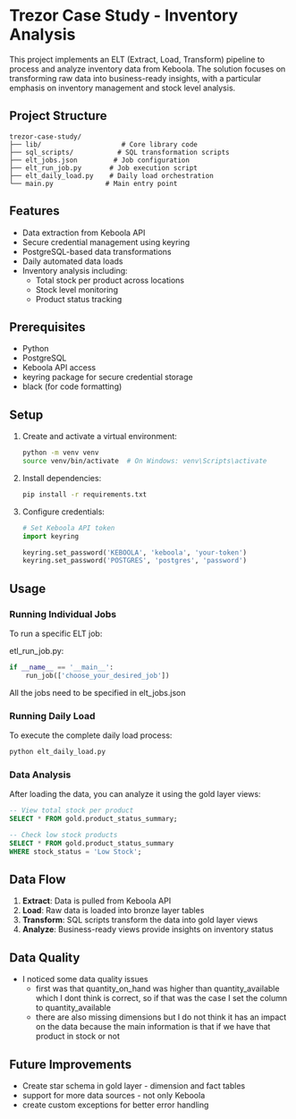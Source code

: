 # Trezor Case Study - Inventory Analysis

This project implements an ELT (Extract, Load, Transform) pipeline to process and analyze inventory data from Keboola. The solution focuses on transforming raw data into business-ready insights, with a particular emphasis on inventory management and stock level analysis.

## Project Structure

```
trezor-case-study/
├── lib/                    # Core library code
├── sql_scripts/           # SQL transformation scripts
├── elt_jobs.json         # Job configuration
├── elt_run_job.py       # Job execution script
├── elt_daily_load.py    # Daily load orchestration
└── main.py             # Main entry point
```

## Features

- Data extraction from Keboola API
- Secure credential management using keyring
- PostgreSQL-based data transformations
- Daily automated data loads
- Inventory analysis including:
  - Total stock per product across locations
  - Stock level monitoring
  - Product status tracking

## Prerequisites

- Python
- PostgreSQL
- Keboola API access
- keyring package for secure credential storage
- black (for code formatting)

## Setup

1. Create and activate a virtual environment:
   ```bash
   python -m venv venv
   source venv/bin/activate  # On Windows: venv\Scripts\activate
   ```

2. Install dependencies:
   ```bash
   pip install -r requirements.txt
   ```

3. Configure credentials:
   ```PYTHON
   # Set Keboola API token
   import keyring
   
   keyring.set_password('KEBOOLA', 'keboola', 'your-token')
   keyring.set_password('POSTGRES', 'postgres', 'password')
   ```

## Usage

### Running Individual Jobs

To run a specific ELT job:

etl_run_job.py:
```python
if __name__ == '__main__':
    run_job(['choose_your_desired_job'])
```
All the jobs need to be specified in elt_jobs.json

### Running Daily Load

To execute the complete daily load process:
```bash
python elt_daily_load.py
```

### Data Analysis

After loading the data, you can analyze it using the gold layer views:
```sql
-- View total stock per product
SELECT * FROM gold.product_status_summary;

-- Check low stock products
SELECT * FROM gold.product_status_summary 
WHERE stock_status = 'Low Stock';
```

## Data Flow

1. **Extract**: Data is pulled from Keboola API
2. **Load**: Raw data is loaded into bronze layer tables
3. **Transform**: SQL scripts transform the data into gold layer views
4. **Analyze**: Business-ready views provide insights on inventory status

## Data Quality
- I noticed some data quality issues
  - first was that quantity_on_hand was higher than quantity_available which I dont think is correct, so if that was the case I set the column to quantity_available
  - there are also missing dimensions but I do not think it has an impact on the data because the main information is that if we have that product in stock or not

## Future Improvements
- Create star schema in gold layer - dimension and fact tables
- support for more data sources - not only Keboola
- create custom exceptions for better error handling
